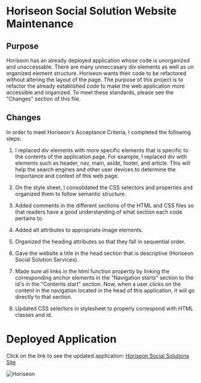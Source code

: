 # Horiseon Social Solution Website Maintenance

## Purpose

Horiseon has an already deployed application whose code is unorganized and unaccessable. There are many unneccasary div elements as well as un organized element structure. Horiseon wants their code to be refactored without altering the layout of the page. The purpose of this project is to refactor the already established code to make the web application more accessible and organized. To meet these standards, please see the "Changes" section of this file.

## Changes

In order to meet Horiseon's Acceptance Criteria, I completed the following steps:

1. I replaced div elements with more specific elements that is specific to the contents of the application page. For example, I replaced div with elements such as header, nav, main, aside, footer, and article. This will help the search engines and other user devices to determine the importance and context of this web page.

2. On the style sheet, I consolidated the CSS selectors and properties and organized them to follow semantic structure.

3. Added comments in the different sections of the HTML and CSS files so that readers have a good understanding of what section each code pertains to.

4. Added alt attributes to appropriate image elements.

5. Organized the heading attributes so that they fall in sequential order.

6. Gave the website a title in the head section that is descriptive (Horiseon Social Solution Services).

7. Made sure all links in the html function propertly by linking the corresponding anchor elements in the "Navigation starts" section to the id's in the "Contents start" section. Now, when a user clicks on the content in the navigation located in the head of this application, it will go directly to that section.

8. Updated CSS selectors in stylesheet to properly correspond with HTML classes and id.

# Deployed Application

Click on the link to see the updated application: [Horiseon Social Solutions Site](https://stephont.github.io/Horiseon/)

![Horiseon](https://user-images.githubusercontent.com/104699408/167833739-a2609ec4-12b3-43bf-9fc6-88d615eaeca5.png)
